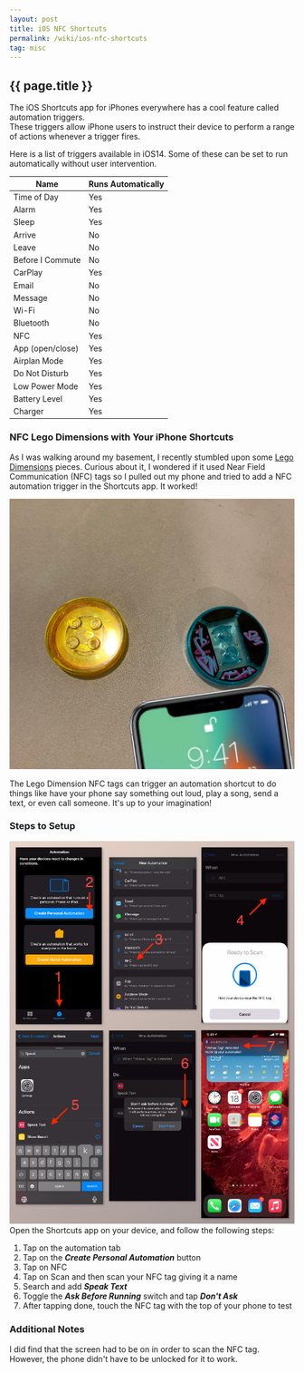 ```yaml
---
layout: post
title: iOS NFC Shortcuts
permalink: /wiki/ios-nfc-shortcuts
tag: misc
---
```


## {{ page.title }}

The iOS Shortcuts app for iPhones everywhere has a cool feature called automation triggers.  
These triggers allow iPhone users to instruct their device to perform a range of actions 
whenever a trigger fires.  

Here is a list of triggers available in iOS14.  Some of these can be set to run automatically without user intervention.

| Name | Runs Automatically |
|------|------|
| Time of Day | Yes |
| Alarm | Yes |
| Sleep | Yes |
| Arrive | No |
| Leave | No |
| Before I Commute | No |
| CarPlay | Yes |
| Email | No |
| Message | No |
| Wi-Fi  | No |
| Bluetooth | No |
| NFC | Yes |
| App (open/close) | Yes |
| Airplan Mode | Yes |
| Do Not Disturb | Yes |
| Low Power Mode | Yes |
| Battery Level | Yes |
| Charger | Yes |

### NFC Lego Dimensions with Your iPhone Shortcuts
As I was walking around my basement, I recently stumbled upon some [Lego Dimensions](https://www.amazon.com/s?k=lego+dimensions&ref=nb_sb_noss_1) pieces.  Curious about it, I wondered if it used Near Field Communication (NFC) tags so I pulled out my phone and tried to add a NFC automation trigger in the Shortcuts app.  It worked!

![iOS NFC Dimensions](/assets/images/ios-nfc-dimensions.jpg)

The Lego Dimension NFC tags can trigger an automation shortcut to do things like have your phone say something out loud, play a song, send a text, or even call someone.  It's up to your imagination!

### Steps to Setup
![iOS NFC Shortcuts](/assets/images/ios-nfc-shortcuts.jpg)
Open the Shortcuts app on your device, and follow the following steps:
 1. Tap on the automation tab
 1. Tap on the ***Create Personal Automation*** button
 1. Tap on NFC
 1. Tap on Scan and then scan your NFC tag giving it a name
 1. Search and add ***Speak Text***
 1. Toggle the ***Ask Before Running*** switch and tap ***Don't Ask***
 1. After tapping done, touch the NFC tag with the top of your phone to test

### Additional Notes
I did find that the screen had to be on in order to scan the NFC tag.  However, the phone didn't have to be unlocked for it to work.  
